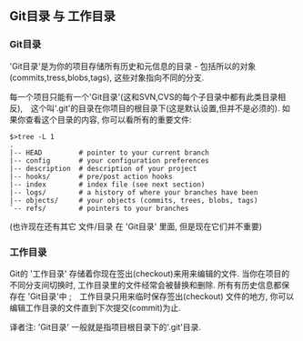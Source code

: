 ## Git目录 与 工作目录 ##

### Git目录 ###

'Git目录'是为你的项目存储所有历史和元信息的目录 - 包括所以的对象(commits,tress,blobs,tags), 这些对象指向不同的分支.

每一个项目只能有一个'Git目录'(这和SVN,CVS的每个子目录中都有此类目录相反),　这个叫'.git'的目录在你项目的根目录下(这是默认设置,但并不是必须的). 如果你查看这个目录的内容, 你可以看所有的重要文件:

    $>tree -L 1
    .
    |-- HEAD         # pointer to your current branch
    |-- config       # your configuration preferences
    |-- description  # description of your project 
    |-- hooks/       # pre/post action hooks
    |-- index        # index file (see next section)
    |-- logs/        # a history of where your branches have been
    |-- objects/     # your objects (commits, trees, blobs, tags)
    `-- refs/        # pointers to your branches

(也许现在还有其它 文件/目录 在 'Git目录' 里面, 但是现在它们并不重要)

### 工作目录 ###

Git的 '工作目录' 存储着你现在签出(checkout)来用来编辑的文件. 当你在项目的不同分支间切换时, 工作目录里的文件经常会被替换和删除. 所有有历史信息都保存在 'Git目录'中 ;　工作目录只用来临时保存签出(checkout) 文件的地方, 你可以编辑工作目录的文件直到下次提交(commit)为止.    

译者注: 'Git目录' 一般就是指项目根目录下的'.git'目录.
